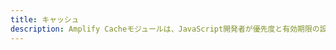 ```yaml
---
title: キャッシュ
description: Amplify Cacheモジュールは、JavaScript開発者が優先度と有効期限の設定でデータを保存するための一般的なLRUキャッシュを提供します。
---
```


<inline-fragment platform="js" src="~/lib/utilities/fragments/cache.md"></inline-fragment>